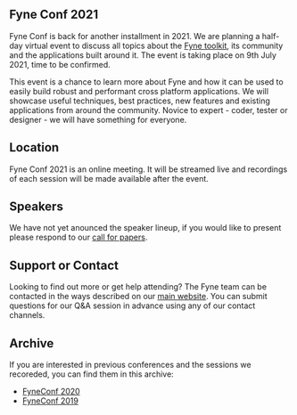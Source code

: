 ## Fyne Conf 2021

Fyne Conf is back for another installment in 2021.
We are planning a half-day virtual event to discuss all topics about the [Fyne toolkit](https://github.com/fyne-io/fyne), its community and the applications built around it.
The event is taking place on 9th July 2021, time to be confirmed.

This event is a chance to learn more about Fyne and how it can be used to
easily build robust and performant cross platform applications.
We will showcase useful techniques, best practices, new features and existing applications from around the community.
Novice to expert - coder, tester or designer - we will have something for everyone.

## Location

Fyne Conf 2021 is an online meeting. It will be streamed live and recordings of
each session will be made available after the event.

## Speakers

We have not yet anounced the speaker lineup, if you would like to present
please respond to our [call for papers](https://papercall.io/fyneconf2021).

## Support or Contact

Looking to find out more or get help attending? The Fyne team can be contacted
in the ways described on our [main website](https://fyne.io/#contact).
You can submit questions for our Q&A session in advance using any of our contact channels.


## Archive

If you are interested in previous conferences and the sessions we recoreded, you can find them in this archive:

* [FyneConf 2020](/archive/2020)
* [FyneConf 2019](/archive/2019)

